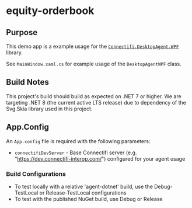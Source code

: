 # equity-orderbook

## Purpose

This demo app is a example usage for the [`Connectifi.DesktopAgent.WPF`](https://www.nuget.org/packages/Connectifi.DesktopAgent.WPF) library.  

See `MainWindow.xaml.cs` for example usage of the `DesktopAgentWPF` class.

## Build Notes

This project's build should build as expected on .NET 7 or higher.  We are targeting .NET 8 (the current active LTS release) due to dependency of the Svg.Skia library used in this project.  

## App.Config

An `App.config` file is required with the following parameters:
- `connectifiDevServer` - Base Connectifi server (e.g. "https://dev.connectifi-interop.com/") configured for your agent usage

### Build Configurations

- To test locally with a relative 'agent-dotnet' build, use the Debug-TestLocal or Release-TestLocal configurations
- To test with the published NuGet build, use Debug or Release
